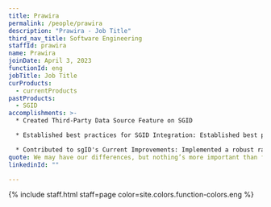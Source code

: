 ```yaml
---
title: Prawira
permalink: /people/prawira
description: "Prawira - Job Title"
third_nav_title: Software Engineering
staffId: prawira
name: Prawira
joinDate: April 3, 2023
functionId: eng
jobTitle: Job Title
curProducts:
  - currentProducts
pastProducts:
  - SGID
accomplishments: >-
  * Created Third-Party Data Source Feature on SGID

  * Established best practices for SGID Integration: Established best practices for the back-end for front-end and web-server integration patterns, ensuring consistent and efficient integration with sgID across different platforms

  * Contributed to sgID's Current Improvements: Implemented a robust rate-limiting strategy for sgID
quote: We may have our differences, but nothing’s more important than family.
linkedinId: ""

---
```


{% include staff.html staff=page color=site.colors.function-colors.eng %}
